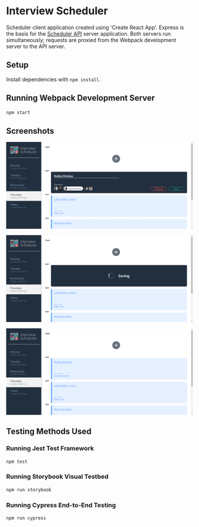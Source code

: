 # Interview Scheduler

Scheduler client application created using 'Create React App'. Express is the basis for the [Scheduler API](https://github.com/robbydhindsa/scheduler-api) server application. Both servers run simultaneously; requests are proxied from the Webpack development server to the API server. 

## Setup

Install dependencies with `npm install`.

## Running Webpack Development Server

```sh
npm start
```

## Screenshots
!["Screenshot of appointment booking form"](https://github.com/robbydhindsa/scheduler/blob/master/docs/booking-form.png?raw=true)

!["Screenshot of appointment being saved"](https://github.com/robbydhindsa/scheduler/blob/master/docs/saving-appointment.png?raw=true)

!["Screenshot of booked appointment"](https://github.com/robbydhindsa/scheduler/blob/master/docs/completed-form.png?raw=true)

## Testing Methods Used

### Running Jest Test Framework

```sh
npm test
```

### Running Storybook Visual Testbed

```sh
npm run storybook
```

### Running Cypress End-to-End Testing

```sh
npm run cypress
```
